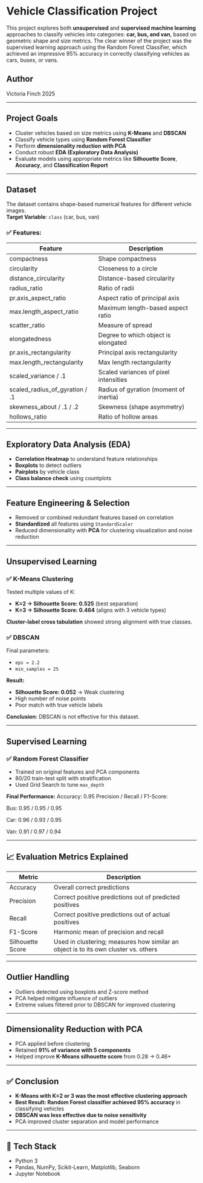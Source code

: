 # Vehicle Classification Project

This project explores both **unsupervised** and **supervised machine learning** approaches to classify vehicles into categories: **car, bus, and van**, based on geometric shape and size metrics. The clear winner of the project was the supervised learning approach using the Random Forest Classifier, which achieved an impressive 95% accuracy in correctly classifying vehicles as cars, buses, or vans.

## Author

Victoria Finch 2025

---

## Project Goals

- Cluster vehicles based on size metrics using **K-Means** and **DBSCAN**
- Classify vehicle types using **Random Forest Classifier**
- Perform **dimensionality reduction with PCA**
- Conduct robust **EDA (Exploratory Data Analysis)**
- Evaluate models using appropriate metrics like **Silhouette Score**, **Accuracy**, and **Classification Report**

---

## Dataset

The dataset contains shape-based numerical features for different vehicle images.  
**Target Variable**: `class` (car, bus, van)

### ✅ Features:

| Feature | Description |
|--------|-------------|
| compactness | Shape compactness |
| circularity | Closeness to a circle |
| distance_circularity | Distance-based circularity |
| radius_ratio | Ratio of radii |
| pr.axis_aspect_ratio | Aspect ratio of principal axis |
| max.length_aspect_ratio | Maximum length-based aspect ratio |
| scatter_ratio | Measure of spread |
| elongatedness | Degree to which object is elongated |
| pr.axis_rectangularity | Principal axis rectangularity |
| max.length_rectangularity | Max length rectangularity |
| scaled_variance / .1 | Scaled variances of pixel intensities |
| scaled_radius_of_gyration / .1 | Radius of gyration (moment of inertia) |
| skewness_about / .1 / .2 | Skewness (shape asymmetry) |
| hollows_ratio | Ratio of hollow areas |

---

##  Exploratory Data Analysis (EDA)

- **Correlation Heatmap** to understand feature relationships
- **Boxplots** to detect outliers
- **Pairplots** by vehicle class
- **Class balance check** using countplots

---

##  Feature Engineering & Selection

- Removed or combined redundant features based on correlation
- **Standardized** all features using `StandardScaler`
- Reduced dimensionality with **PCA** for clustering visualization and noise reduction

---

##  Unsupervised Learning

### ✅ K-Means Clustering

Tested multiple values of K:
- **K=2 → Silhouette Score: 0.525** (best separation)
- **K=3 → Silhouette Score: 0.464** (aligns with 3 vehicle types)

**Cluster-label cross tabulation** showed strong alignment with true classes.

### ✅ DBSCAN

Final parameters:
- `eps = 2.2`
- `min_samples = 25`

**Result:**
- **Silhouette Score: 0.052** → Weak clustering
- High number of noise points
- Poor match with true vehicle labels

**Conclusion:** DBSCAN is not effective for this dataset.

---

##  Supervised Learning

### ✅ Random Forest Classifier

- Trained on original features and PCA components
- 80/20 train-test split with stratification
- Used Grid Search to tune `max_depth`

**Final Performance:**
Accuracy: 0.95
Precision / Recall / F1-Score:

Bus: 0.95 / 0.95 / 0.95

Car: 0.96 / 0.93 / 0.95

Van: 0.91 / 0.97 / 0.94


---

## 📈 Evaluation Metrics Explained

| Metric | Description |
|--------|-------------|
| Accuracy | Overall correct predictions |
| Precision | Correct positive predictions out of predicted positives |
| Recall | Correct positive predictions out of actual positives |
| F1-Score | Harmonic mean of precision and recall |
| Silhouette Score | Used in clustering; measures how similar an object is to its own cluster vs. others |

---

##  Outlier Handling

- Outliers detected using boxplots and Z-score method
- PCA helped mitigate influence of outliers
- Extreme values filtered prior to DBSCAN for improved clustering

---

##  Dimensionality Reduction with PCA

- PCA applied before clustering
- Retained **91% of variance with 5 components**
- Helped improve **K-Means silhouette score** from 0.28 → 0.46+

---

## ✅ Conclusion

- **K-Means with K=2 or 3 was the most effective clustering approach**
- **Best Result: Random Forest classifier achieved 95% accuracy** in classifying vehicles
- **DBSCAN was less effective due to noise sensitivity**
- PCA improved cluster separation and model performance

---

## 📌 Tech Stack

- Python 3
- Pandas, NumPy, Scikit-Learn, Matplotlib, Seaborn
- Jupyter Notebook

